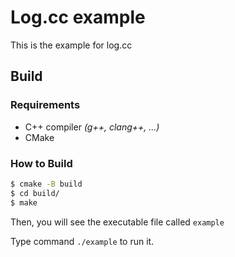 # Log.cc example

This is the example for log.cc

## Build

### Requirements
- C++ compiler *(g++, clang++, ...)*
- CMake

### How to Build

```bash
$ cmake -B build
$ cd build/
$ make
```
Then, you will see the executable file called `example`

Type command `./example` to run it.
